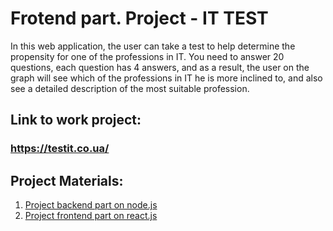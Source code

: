 # Frotend part. Project - IT TEST

In this web application, the user can take a test to help determine the propensity for one of the professions in IT. You need to answer 20 questions, each question has 4 answers, and as a result, the user on the graph will see which of the professions in IT he is more inclined to, and also see a detailed description of the most suitable profession.

## Link to work project:

### https://testit.co.ua/

## Project Materials:

1. [Project backend part on node.js](https://github.com/VitaliiKalinbet/test_it_backend)
2. [Project frontend part on react.js](https://github.com/VitaliiKalinbet/test_it_frontend)
